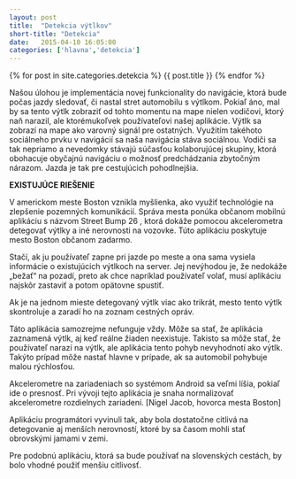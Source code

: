 ```yaml
---
layout: post
title:  "Detekcia výtlkov"
short-title: "Detekcia"
date:   2015-04-10 16:05:00
categories: ['hlavna','detekcia']
---
```


{% for post in site.categories.detekcia %}
    {{ post.title }}
{% endfor %}

Našou úlohou je implementácia novej funkcionality do navigácie, ktorá bude počas jazdy
sledovať, či nastal stret automobilu s výtlkom. Pokiaľ áno, mal by sa tento výtlk zobraziť
od tohto momentu na mape nielen vodičovi, ktorý naň narazil, ale ktorémukoľvek
používateľovi našej aplikácie. Výtlk sa zobrazí na mape ako varovný signál pre ostatných.
Využitím takéhoto sociálneho prvku v navigácií sa naša navigácia stáva sociálnou. Vodiči
sa tak nepriamo a nevedomky stávajú súčasťou kolaborujúcej skupiny, ktorá obohacuje
obyčajnú navigáciu o možnosť predchádzania zbytočným nárazom. Jazda je tak pre
cestujúcich pohodlnejšia.

**EXISTUJÚCE RIEŠENIE**

V americkom meste Boston vznikla myšlienka, ako využiť technológie na zlepšenie
pozemných komunikácií. Správa mesta ponúka občanom mobilnú aplikáciu s názvom
Street Bump 26 , ktorá dokáže pomocou akcelerometra detegovať výtlky a iné nerovnosti na
vozovke. Túto aplikáciu poskytuje mesto Boston občanom zadarmo.

Stačí, ak ju používateľ zapne pri jazde po meste a ona sama vysiela informácie
o existujúcich výtlkoch na server. Jej nevýhodou je, že nedokáže „bežať“ na pozadí, preto
ak chce napríklad používateľ volať, musí aplikáciu najskôr zastaviť a potom opätovne
spustiť.

Ak je na jednom mieste detegovaný výtlk viac ako trikrát, mesto tento výtlk skontroluje
a zaradí ho na zoznam cestných opráv.

Táto aplikácia samozrejme nefunguje vždy. Môže sa stať, že aplikácia zaznamená výtlk, aj
keď reálne žiaden neexistuje. Takisto sa môže stať, že používateľ narazí na výtlk, ale
aplikácia tento pohyb nevyhodnotí ako výtlk. Takýto prípad môže nastať hlavne v prípade,
ak sa automobil pohybuje malou rýchlosťou.

Akcelerometre na zariadeniach so systémom Android sa veľmi líšia, pokiaľ ide o presnosť.
Pri vývoji tejto aplikácia je snaha normalizovať akcelerometre rozdielnych zariadení.
[Nigel Jacob, hovorca mesta Boston]

Aplikáciu programátori vyvinuli tak, aby bola dostatočne citlivá na detegovanie aj menších
nerovností, ktoré by sa časom mohli stať obrovskými jamami v zemi.

Pre podobnú aplikáciu, ktorá sa bude používať na slovenských cestách, by bolo vhodné
použiť menšiu citlivosť.